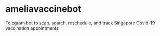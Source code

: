 # ameliavaccinebot
Telegram bot to scan, search, reschedule, and track Singapore Covid-19 vaccination appointments
